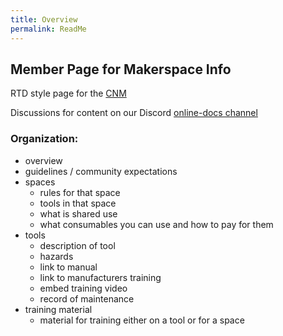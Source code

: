 ```yaml
---
title: Overview
permalink: ReadMe
---
```


## Member Page for Makerspace Info

RTD style page for the [CNM](https://creationnationmakerspace.github.io)

Discussions for content on our Discord [online-docs channel](https://discord.com/channels/542188140220383261/1221089155396800565)

### Organization:
- overview
- guidelines / community expectations
- spaces
    - rules for that space
    - tools in that space
    - what is shared use
    - what consumables you can use and how to pay for them
- tools
    - description of tool
    - hazards
    - link to manual
    - link to manufacturers training
    - embed training video
    - record of maintenance
- training material
    - material for training either on a tool or for a space